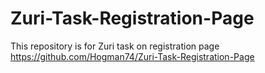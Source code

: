 # Zuri-Task-Registration-Page
This repository is for Zuri task on registration page
https://github.com/Hogman74/Zuri-Task-Registration-Page

